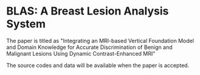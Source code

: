# BLAS: A Breast Lesion Analysis System
The paper is titled as "Integrating an MRI-based Vertical Foundation Model and Domain Knowledge for Accurate Discrimination of Benign and Malignant Lesions Using Dynamic Contrast-Enhanced MRI"

The source codes and data will be available when the paper is accepted.
